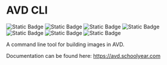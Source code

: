 # AVD CLI

![Static Badge](https://img.shields.io/badge/staticcheck-passes-green)
![Static Badge](https://img.shields.io/badge/Windows-amd64-blue)
![Static Badge](https://img.shields.io/badge/Windows-arm64-blue)
![Static Badge](https://img.shields.io/badge/macOS-intel-blue)
![Static Badge](https://img.shields.io/badge/macOS-silicon-blue)
![Static Badge](https://img.shields.io/badge/linux-amd64-blue)
![Static Badge](https://img.shields.io/badge/linux-arm64-blue)

A command line tool for building images in AVD.

Documentation can be found here: https://avd.schoolyear.com